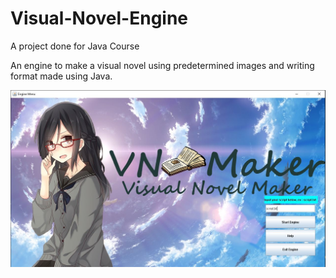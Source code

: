 # Visual-Novel-Engine
A project done for Java Course

An engine to make a visual novel using predetermined images and writing format made using Java.

<img src="screenshots/engineMenu.JPG">
